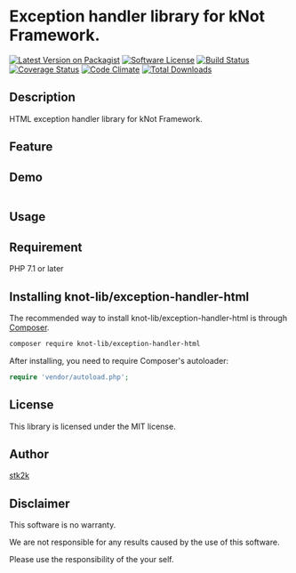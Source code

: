 Exception handler library for kNot Framework.
=======================

[![Latest Version on Packagist](https://img.shields.io/packagist/v/knot-lib/exception-handler-html.svg?style=flat-square)](https://packagist.org/packages/knot-lib/exception-handler)
[![Software License](https://img.shields.io/badge/license-MIT-brightgreen.svg?style=flat-square)](LICENSE.md)
[![Build Status](https://travis-ci.org/knot-lib/exception-handler-html.svg?branch=master)](https://travis-ci.org/knot-lib/exception-handler)
[![Coverage Status](https://coveralls.io/repos/github/knot-lib/exception-handler-html/badge.svg?branch=master)](https://coveralls.io/github/knot-lib/exception-handler?branch=master)
[![Code Climate](https://codeclimate.com/github/knot-lib/exception-handler-html/badges/gpa.svg)](https://codeclimate.com/github/knot-lib/exception-handler)
[![Total Downloads](https://img.shields.io/packagist/dt/knot-lib/exception-handler-html.svg?style=flat-square)](https://packagist.org/packages/knot-lib/exception-handler)

## Description

HTML exception handler library for kNot Framework.


## Feature

## Demo

```php

```

## Usage

## Requirement

PHP 7.1 or later

## Installing knot-lib/exception-handler-html

The recommended way to install knot-lib/exception-handler-html is through
[Composer](http://getcomposer.org).

```bash
composer require knot-lib/exception-handler-html
```

After installing, you need to require Composer's autoloader:

```php
require 'vendor/autoload.php';
```

## License
This library is licensed under the MIT license.

## Author

[stk2k](https://github.com/stk2k)

## Disclaimer

This software is no warranty.

We are not responsible for any results caused by the use of this software.

Please use the responsibility of the your self.



